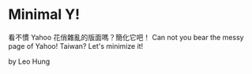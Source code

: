 # Minimal Y! #

看不慣 Yahoo 花俏雜亂的版面嗎？簡化它吧！ 
Can not you bear the messy page of Yahoo! Taiwan? Let's minimize it!


by Leo Hung
